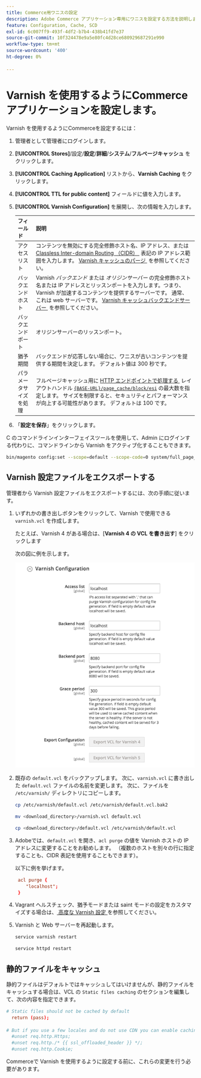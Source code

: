 ```yaml
---
title: Commerce用ワニスの設定
description: Adobe Commerce アプリケーション専用にワニスを設定する方法を説明します。 設定ファイルのアップデートと管理手法について説明します。
feature: Configuration, Cache, SCD
exl-id: 6c007ff9-493f-4df2-b7b4-438b41fd7e37
source-git-commit: 10f324478e9a5e80fc4d28ce680929687291e990
workflow-type: tm+mt
source-wordcount: '400'
ht-degree: 0%

---
```


# Varnish を使用するようにCommerce アプリケーションを設定します。

Varnish を使用するようにCommerceを設定するには：

1. 管理者として管理者にログインします。
1. **[!UICONTROL Stores]**/設定/**設定**/**詳細**/**システム**/**フルページキャッシュ** をクリックします。
1. **[!UICONTROL Caching Application]** リストから、**Varnish Caching** をクリックします。
1. **[!UICONTROL TTL for public content]** フィールドに値を入力します。
1. **[!UICONTROL Varnish Configuration]** を展開し、次の情報を入力します。

   | フィールド | 説明 |
   | ----- | ----------- |
   | アクセスリスト | コンテンツを無効にする完全修飾ホスト名、IP アドレス、または [Classless Inter-domain Routing （CIDR） &#x200B;](https://www.digitalocean.com/community/tutorials/understanding-ip-addresses-subnets-and-cidr-notation-for-networking) 表記の IP アドレス範囲を入力します。 [Varnish キャッシュのパージ &#x200B;](https://varnish-cache.org/docs/3.0/tutorial/purging.html) を参照してください。 |
   | バックエンドホスト | Varnish _バックエンド_ または _オリジンサーバー_ の完全修飾ホスト名または IP アドレスとリッスンポートを入力します。つまり、Varnish が加速するコンテンツを提供するサーバーです。 通常、これは web サーバーです。 [Varnish キャッシュバックエンドサーバー &#x200B;](https://www.varnish-cache.org/docs/trunk/users-guide/vcl-backends.html) を参照してください。 |
   | バックエンドポート | オリジンサーバーのリッスンポート。 |
   | 猶予期間 | バックエンドが応答しない場合に、ワニスが古いコンテンツを提供する期間を決定します。 デフォルト値は 300 秒です。 |
   | パラメータサイズを処理 | フルページキャッシュ用に [&#x200B; HTTP エンドポイントで処理する &#x200B;](https://developer.adobe.com/commerce/frontend-core/guide/layouts/#layout-handles) レイアウトハンドル [`{BASE-URL}/page_cache/block/esi`](use-varnish-esi.md) の最大数を指定します。 サイズを制限すると、セキュリティとパフォーマンスが向上する可能性があります。 デフォルトは 100 です。 |

1. 「**設定を保存**」をクリックします。

C のコマンドラインインターフェイスツールを使用して、Admin にログインする代わりに、コマンドラインから Varnish をアクティブ化することもできます。

```bash
bin/magento config:set --scope=default --scope-code=0 system/full_page_cache/caching_application 2
```

## Varnish 設定ファイルをエクスポートする

管理者から Varnish 設定ファイルをエクスポートするには、次の手順に従います。

1. いずれかの書き出しボタンをクリックして、Varnish で使用できる `varnish.vcl` を作成します。

   たとえば、Varnish 4 がある場合は、[**Varnish 4 の VCL を書き出す**] をクリックします

   次の図に例を示します。

   ![Admin で Varnish を使用するようにCommerceを設定する &#x200B;](../../assets/configuration/varnish-admin-22.png)

1. 既存の `default.vcl` をバックアップします。 次に、`varnish.vcl` に書き出した `default.vcl` ファイルの名前を変更します。 次に、ファイルを `/etc/varnish/` ディレクトリにコピーします。

   ```bash
   cp /etc/varnish/default.vcl /etc/varnish/default.vcl.bak2
   ```

   ```bash
   mv <download_directory>/varnish.vcl default.vcl
   ```

   ```bash
   cp <download_directory>/default.vcl /etc/varnish/default.vcl
   ```

1. Adobeでは、`default.vcl` を開き、`acl purge` の値を Varnish ホストの IP アドレスに変更することをお勧めします。 （複数のホストを別々の行に指定することも、CIDR 表記を使用することもできます）。

   以下に例を挙げます。

   ```conf
    acl purge {
       "localhost";
    }
   ```

1. Vagrant ヘルスチェック、猶予モードまたは saint モードの設定をカスタマイズする場合は、[&#x200B; 高度な Varnish 設定 &#x200B;](config-varnish-advanced.md) を参照してください。

1. Varnish と Web サーバーを再起動します。

   ```bash
   service varnish restart
   ```

   ```bash
   service httpd restart
   ```

## 静的ファイルをキャッシュ

静的ファイルはデフォルトではキャッシュしてはいけませんが、静的ファイルをキャッシュする場合は、VCL の `Static files caching` のセクションを編集して、次の内容を指定できます。

```conf
# Static files should not be cached by default
  return (pass);

# But if you use a few locales and do not use CDN you can enable caching static files by commenting previous line (#return (pass);) and uncommenting next 3 lines
  #unset req.http.Https;
  #unset req.http./* {{ ssl_offloaded_header }} */;
  #unset req.http.Cookie;
```

Commerceで Varnish を使用するように設定する前に、これらの変更を行う必要があります。
